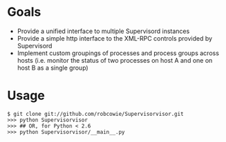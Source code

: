 # Goals

 - Provide a unified interface to multiple Supervisord instances
 - Provide a simple http interface to the XML-RPC controls provided by Supervisord
 - Implement custom groupings of processes and process groups across hosts (i.e. monitor the status of 
   two processes on host A and one on host B as a single group)

# Usage

    $ git clone git://github.com/robcowie/Supervisorvisor.git
    >>> python Supervisorvisor
    >>> ## OR, for Python < 2.6
    >>> python Supervisorvisor/__main__.py
